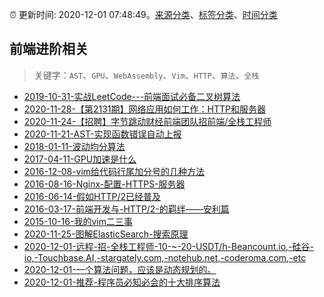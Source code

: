 :alarm_clock: 更新时间: 2020-12-01 07:48:49。[来源分类](../README.md)、[标签分类](../TAGS.md)、[时间分类](../TIMELINE.md)

## 前端进阶相关


> 关键字：`AST`、`GPU`、`WebAssembly`、`Vim`、`HTTP`、`算法`、`全栈`



- [2019-10-31-实战LeetCode---前端面试必备二叉树算法](https://www.ershicimi.com/p/f3413b58491ac20f4c17a09b8a0af5e1) 
- [2020-11-28-【第2131期】网络应用如何工作：HTTP和服务器](https://www.ershicimi.com/p/956821e6956083787a1fe167ae794462) 
- [2020-11-24-【招聘】字节跳动财经前端团队招前端/全栈工程师](https://www.ershicimi.com/p/848461468681df984ffbd7ae756078d6) 
- [2020-11-21-AST-实现函数错误自动上报](https://www.ershicimi.com/p/e9402aca3549ada55b9eeb135bfda497) 
- [2018-01-11-波动均分算法](https://aotu.io/notes/2018/01/11/waveaverage/) 
- [2017-04-11-GPU加速是什么](https://aotu.io/notes/2017/04/11/GPU/) 
- [2016-12-08-vim给代码行尾加分号的几种方法](https://aotu.io/notes/2016/12/08/vim-4/) 
- [2016-08-16-Nginx-配置-HTTPS-服务器](https://aotu.io/notes/2016/08/16/nginx-https/) 
- [2016-06-14-假如HTTP/2已经普及](https://aotu.io/notes/2016/06/14/http2/) 
- [2016-03-17-前端开发与-HTTP/2-的羁绊——安利篇](https://aotu.io/notes/2016/03/17/http2-char/) 
- [2015-10-16-我的vim二三事](https://aotu.io/notes/2015/10/16/vim-list/) 
- [2020-11-25-图解ElasticSearch-搜索原理](https://www.ershicimi.com/p/004a1ad76ab30b0657f69117c7835164) 
- [2020-12-01-远程-招-全栈工程师-10-~-20-USDT/h-Beancount.io,-硅谷-io,-Touchbase.AI,-stargately.com,-notehub.net,-coderoma.com,-etc](https://www.v2ex.com/t/730986) 
- [2020-12-01-一个算法问题，应该是动态规划的。](https://www.v2ex.com/t/730985) 
- [2020-12-01-推荐-程序员必知必会的十大排序算法](https://toutiao.io/k/zoyne3a) 